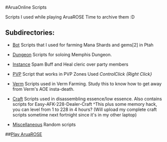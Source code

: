 #AruaOnline Scripts

Scripts I used while playing AruaROSE
Time to archive them :D

## Subdirectories:
* [Bot](Bot)
  Scripts that I used for farming Mana Shards and gems[2] in Ptah

* [Dungeon](Dungeon)
  Scripts for soloing Memphis Dungeon.

* [Instance](Instance)
  Spam Buff and Heal cleric over party members

* [PVP](PVP)
  Script that works in PVP Zones
  Used *ControlClick {Right Click}*

* [Verm](Verm)
  Scripts used in Verm Farming. Study this to know how to get away from 
  Verm's AOE insta-death.

* [Craft](Craft)
  Scripts used in disassembling essence/low essence.
  Also contains scripts for Easy-AFK-228-Dealer-Craft
  ^This plus some memory hack, you can level from 1 to 228 in 4 hours?
  (Will upload my complete craft scripts sometime next fortnight since it's in my other laptop)

* [Miscellaneous](Miscellaneous)
  Random scripts

##[Play AruaROSE](https://www.aruarose.com)

